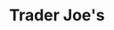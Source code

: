 ---
title: "Trader Joe's"
url: /washington/trader-joes-florida-avenue-northeast/
shop: supermarket
---